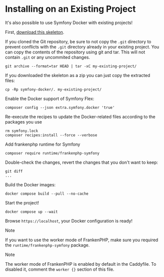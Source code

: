 # Installing on an Existing Project

It's also possible to use Symfony Docker with existing projects!

First, [download this skeleton](https://github.com/dunglas/symfony-docker).

If you cloned the Git repository, be sure to not copy the `.git` directory to prevent conflicts with the `.git` directory already in your existing project.
You can copy the contents of the repository using git and tar. This will not contain `.git` or any uncommited changes.

    git archive --format=tar HEAD | tar -xC my-existing-project/

If you downloaded the skeleton as a zip you can just copy the extracted files:

    cp -Rp symfony-docker/. my-existing-project/

Enable the Docker support of Symfony Flex:

    composer config --json extra.symfony.docker 'true'

Re-execute the recipes to update the Docker-related files according to the packages you use

    rm symfony.lock
    composer recipes:install --force --verbose

Add frankenphp runtime for Symfony
    
    composer require runtime/frankenphp-symfony

Double-check the changes, revert the changes that you don't want to keep:

    git diff
    ...

Build the Docker images:

    docker compose build --pull --no-cache

Start the project!

    docker compose up --wait

Browse `https://localhost`, your Docker configuration is ready!

> [!NOTE]
> If you want to use the worker mode of FrankenPHP, make sure you required the `runtime/frankenphp-symfony` package.

> [!NOTE]
> The worker mode of FrankenPHP is enabled by default in the Caddyfile. To disabled it, comment the `worker {}` section of this file.
